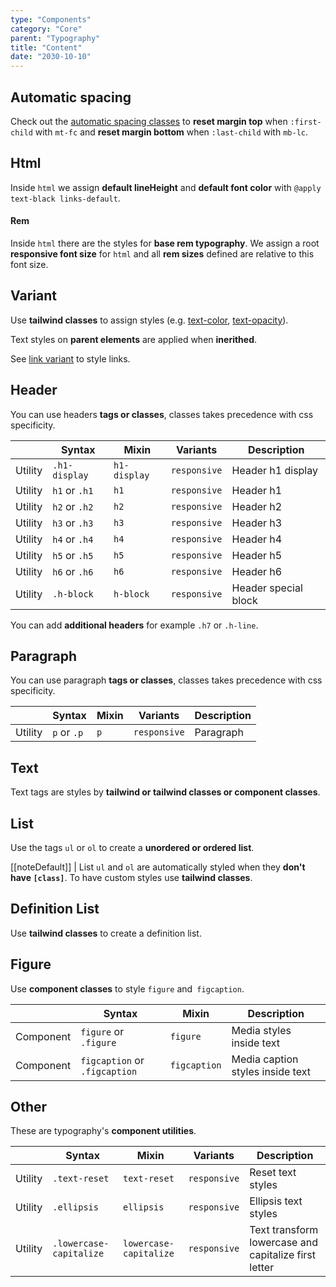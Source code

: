 ```yaml
---
type: "Components"
category: "Core"
parent: "Typography"
title: "Content"
date: "2030-10-10"
---
```


## Automatic spacing

Check out the [automatic spacing classes](/components/core/structure/css#utils) to **reset margin top** when `:first-child` with `mt-fc` and **reset margin bottom** when `:last-child` with `mb-lc`.

## Html

Inside `html` we assign **default lineHeight** and **default font color** with `@apply text-black links-default`.

#### Rem

Inside `html` there are the styles for **base rem typography**. We assign a root **responsive font size** for `html` and all **rem sizes** defined are relative to this font size.

## Variant

Use **tailwind classes** to assign styles (e.g. [text-color](https://tailwindcss.com/docs/text-color), [text-opacity](https://tailwindcss.com/docs/text-opacity)).

Text styles on **parent elements** are applied when **inerithed**.

See [link variant](/components/core/link#variant) to style links.

<demo>
  <demovanilla src="vanilla/components/core/typography/variant">
  </demovanilla>
</demo>

## Header

You can use headers **tags or classes**, classes takes precedence with css specificity.

<div class="table-scroll">

|                      | Syntax                          | Mixin            | Variants               | Description                   |
| ----------------------- | ---------------------------- | -----------------| ----------------------------- |----------------------------- |
| Utility                  | `.h1-display`       | `h1-display`                | `responsive`                | Header h1 display            |
| Utility                  | `h1` or `.h1`       | `h1`                | `responsive`                | Header h1            |
| Utility                  | `h2` or `.h2`       | `h2`                | `responsive`                | Header h2            |
| Utility                  | `h3` or `.h3`       | `h3`                | `responsive`                | Header h3            |
| Utility                  | `h4` or `.h4`       | `h4`                | `responsive`                | Header h4            |
| Utility                  | `h5` or `.h5`       | `h5`                | `responsive`                | Header h5            |
| Utility                  | `h6` or `.h6`       | `h6`                | `responsive`                | Header h6            |
| Utility                  | `.h-block`       | `h-block`                | `responsive`                | Header special block            |

</div>

<demo>
  <demovanilla src="vanilla/components/core/typography/headers">
  </demovanilla>
</demo>

You can add **additional headers** for example `.h7` or `.h-line`.

## Paragraph

You can use paragraph **tags or classes**, classes takes precedence with css specificity.

<div class="table-scroll">

|                      | Syntax                          | Mixin            | Variants               | Description                   |
| ----------------------- | ---------------------------- | -----------------| ----------------------------- |----------------------------- |
| Utility                  | `p` or `.p`       | `p`                | `responsive`                | Paragraph            |

</div>

<demo>
  <demovanilla src="vanilla/components/core/typography/paragraph">
  </demovanilla>
</demo>

## Text

Text tags are styles by **tailwind or tailwind classes or component classes**.

<demo>
  <demovanilla src="vanilla/components/core/typography/text">
  </demovanilla>
</demo>

## List

Use the tags `ul` or `ol` to create a **unordered or ordered list**.

[[noteDefault]]
| List `ul` and `ol` are automatically styled when they **don't have `[class]`**. To have custom styles use **tailwind classes**.

<demo>
  <demovanilla src="vanilla/components/core/typography/list">
  </demovanilla>
</demo>

## Definition List

Use **tailwind classes** to create a definition list.

<demo>
  <demovanilla src="vanilla/components/core/typography/definition-list">
  </demovanilla>
</demo>

## Figure

Use **component classes** to style `figure` and` figcaption`.

<div class="table-scroll">

|                      | Syntax                          | Mixin            | Description                   |
| ----------------------- | ----------------------------------------- | -----------------------------| ----------------------------- |
| Component                  | `figure` or `.figure`                     | `figure`                | Media styles inside text            |
| Component                  | `figcaption` or `.figcaption`                     | `figcaption`                | Media caption styles inside text            |

</div>

<demo>
  <demovanilla src="vanilla/components/core/typography/figure">
  </demovanilla>
</demo>

## Other

These are typography's **component utilities**.

<div class="table-scroll">

|                      | Syntax                          | Mixin            | Variants               | Description                   |
| ----------------------- | ---------------------------- | -----------------| ----------------------------- |----------------------------- |
| Utility                  | `.text-reset`       | `text-reset`                | `responsive`                | Reset text styles            |
| Utility                  | `.ellipsis`       | `ellipsis`                | `responsive`                | Ellipsis text styles            |
| Utility                  | `.lowercase-capitalize`       | `lowercase-capitalize`                | `responsive`                | Text transform lowercase and capitalize first letter            |

</div>
